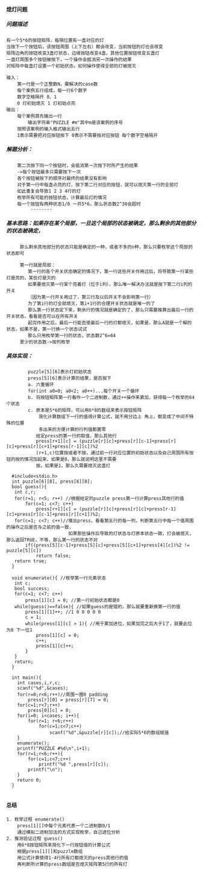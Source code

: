 #### 熄灯问题

##### 问题描述
    有一个5*6的按钮矩阵，每隔位置有一盏对应的灯  
    当按下一个按钮后，该按钮周围（上下左右）都会改变，当前按钮的灯也会改变
    矩阵边角的按钮改变3盏灯状态，边缘按钮改变4盏，其他位置按钮改变五盏灯
    一盏灯周围多个按钮被按下，一个操作会抵消另一次操作的结果
    对矩阵中每盏灯设置一个初始状态，如何操作使得全部的灯被熄灭
    
    输入：
        第一行是一个正整数N，要解决的case数
        每个案例五行组成，每一行6个数字
        数字空格隔开 0、1
        0 灯初始熄灭 1 灯初始点亮
    输出：
        每个案例首先输出一行
            输出字符串"PUZZLE #m"其中m是该案例的序号
        按照该案例的输入格式输出五行
        1表示需要把对应按钮按下 0表示不需要按对应按钮 每个数字空格隔开
        
##### 解题分析：
        第二次按下同一个按钮时，会抵消第一次按下时所产生的结果
        ->每个按钮最多只需要按下一次
        各个按钮被按下的顺序对最终的结果没有影响
        对于第一行中每盏点亮的灯，按下第二行对应的按钮，就可以熄灭第一行的全部灯
        如此重复会导致1 2 3 4行的灯
        枚举所有可能的按钮状态，计算最后灯的情况
        每一个按钮有两种状态1/0 一共5*6，那么状态数2^30会超时
             --------
##### 基本思路：如果存在某个局部，一旦这个局部的状态被确定，那么剩余的其他部分的状态被确定，
         那么剩余其他部分的状态只能是确定的一种，或者不多的n种，那么只要枚举这个局部的状态即可
         
         第一行就是局部：
            第一行的各个开关状态确定的情况下，第一行这些开关作用过后，将导致第一行某些灯是亮的，某些灯是灭的
            如果要熄灭第一行某个亮着灯（位于i列），那么唯一解决办法就是按下第二行i列的开关
            （因为第一行开关用过了，第三行及以后开关不会影响第一行）
            为了第i行的灯全部熄灭，第i+1行的合理开关状态就是唯一的了
            那么第一行状态定下来，剩余行的情况就是确定的了，那么只需要推算出最后一行的开关状态，看看是否可以在所有开关
            起完作用之后，最后一行能否使最后一行的灯都熄灭，如果是，那么A就是一个解的状态，如果不是，第一行换一个状态试试
            那么只用枚举第一行的状态，状态数2^6=64
         更少的状态数->按列枚举
         
##### 具体实现：
            puzzle[5][6]表示灯初始状态
            press[5][6]表示计算的结果，是否按下
            a. 六重循环
            for(int a0=0; a0<2; a0++)...每个开关一个循环
            b. 将按钮矩阵第一行看作一个二进制数，通过++操作来累加，获得每一个枚举的64个状态
            c. 原本是5*6的矩阵，可以用6*8的数组来表示按钮矩阵
                简化计算数组下一行的值得计算公式，就不用分边上 角上，都变成了中间不特殊的位置
                多出来的方便计算的行列值都置零
               给定press的第一行的取值，那么其他行
               press[r+1][c] = (puzzle[r][c]+press[r][c-1]+press[r][c]+press[r][c+1]+press[r-1][c])%2
               (r+1,c)位置按或者不按，通过前一行对应位置的初始状态以及自己周围所有按钮的按的情况加起来，如果是0，那么就说明这里不需要
               按，如果是1，那么久需要熄灭这盏灯
               
               
```
  #include<stdio.h>
  int puzzle[6][8], press[6][8];
  bool guess(){
   int c,r;
   for(r=1; r<5; r++) //根据给定的puzzle press第一行计算press其他行的值
       for(c=1; c<7; c++)
           press[r+1][c] = (puzzle[r][c]+press[r][c]+press[r-1][c]+press[r][c-1]+press[r][c+1])%2;
   for(c=1; c<7; c++)//推出press，看看第五行的每一列，判断第五行中每一个值周围的操作之后是否与之前的值一致，
                       如果那些操作后导致的灯状态与灯原本状态一致，灯会被熄灭，那么返回TRUE，不等，那么第一行的状态不对
       if((press[5][c-1]+press[5][c]+press[5][c+1]+press[4][c])%2 != puzzle[5][c])
           return false;
   return true;
  }

  void enumerate(){ //枚举第一行元素状态
   int c;
   bool success;
   for(c=1; c<7; c++)
       press[1][c] = 0; //第一行初始状态都是0
   while(guess()==false){ //如果guess的是错的，那么就要重新换第一行的值
       press[1][1]++; //1 0 0 0 0 0 
       c = 1;
       while(press[1][c] > 1){ //用于累加进位，如果加完之后大于1了，就要此位为0 下一位1 
           press[1][c] = 0;
           c++;
           press[1][c]++;
       }
   }
   return;
  }
  
  int main(){
    int cases,i,r,c;
    scanf("%d",&cases);
    for(r=0;r<6;r++)//周围一圈0 padding
        press[r][0] = press[r][7] = 0;
    for(c=1;r<7;r++)
        press[0][c] = 0;
    for(i=0; i<cases; i++){
        for(r=1; r<6;r++)
            for(c=1;c<7;c++)
                scanf("%d",&puzzle[r][c]);//给实际5*6的数组赋值
    }
    enumerate();
    printf("PUZZLE #%d\n",i+1);
    for(r=1;r<6;r++){
        for(c=1;c<7;c++)
            printf("%d ",press[r][c]);
        printf("\n");
    }
    return 0;
  }
  
```

#### 总结
    1. 枚举过程 enumerate()
        press[1][]中每个元素代表一个二进制数0/1
        通过模拟二进制加法的方式实现枚举，自己进位分析
    2. 推测验证过程 guess()
        用6*8按钮矩阵来简化下一行按钮值的计算公式
        根据press[1][]和puzzle数组
        用公式计算使得1-4行所有灯都熄灭的press其他行的值
        再判断所计算的press数组是否熄灭矩阵第5行的所有灯
    
